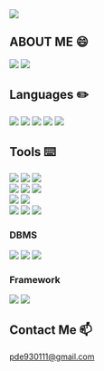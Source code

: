<img src="https://capsule-render.vercel.app/api?type=Waving&color=auto&height=300&section=header&text=I'm%20Daeun&fontSize=90" />

## ABOUT ME 😄

<a href="https://www.notion.so/16821e61a1b240769be159c0143f2869" target="_blank"><img src="https://img.shields.io/badge/notion-000000?style=for-the-badge&logo=Notion&logoColor=ffffff"/></a>
<a href="https://blog.naver.com/bakdan2" target="_blank"><img src="https://img.shields.io/badge/blog-2DB400?style=for-the-badge&logo=blogger&logoColor=ffffff"/></a>
## Languages ✏️
<a href="https://blog.naver.com/bakdan2" target="_blank"><img src="https://img.shields.io/badge/java-E17102?style=for-the-badge&logo=openjdk&logoColor=ffffff"/></a>
<a href="https://blog.naver.com/bakdan2" target="_blank"><img src="https://img.shields.io/badge/javascript-F7DF1E?style=for-the-badge&logo=javascript&logoColor=ffffff"/></a>
<a href="https://blog.naver.com/bakdan2" target="_blank"><img src="https://img.shields.io/badge/jquery-0769AD?style=for-the-badge&logo=jquery&logoColor=ffffff"/></a>
<a href="https://blog.naver.com/bakdan2" target="_blank"><img src="https://img.shields.io/badge/html-E34F26?style=for-the-badge&logo=html5&logoColor=ffffff"/></a>
<a href="https://blog.naver.com/bakdan2" target="_blank"><img src="https://img.shields.io/badge/css-1572B6?style=for-the-badge&logo=css3&logoColor=ffffff"/></a>
## Tools ⌨️
<a href="https://blog.naver.com/bakdan2" target="_blank"><img src="https://img.shields.io/badge/IntelliJ-0C79FC?style=for-the-badge&logo=intellijidea&logoColor=ffffff"/></a>
<a href="https://blog.naver.com/bakdan2" target="_blank"><img src="https://img.shields.io/badge/eclipse-2C2255?style=for-the-badge&logo=eclipseide&logoColor=ffffff"/></a>
<a href="https://blog.naver.com/bakdan2" target="_blank"><img src="https://img.shields.io/badge/VScode-007ACC?style=for-the-badge&logo=visualstudiocode&logoColor=ffffff"/></a>
<br>
<a href="https://blog.naver.com/bakdan2" target="_blank"><img src="https://img.shields.io/badge/git-F05032?style=for-the-badge&logo=git&logoColor=ffffff"/></a>
<a href="https://blog.naver.com/bakdan2" target="_blank"><img src="https://img.shields.io/badge/svn-809CC9?style=for-the-badge&logo=subversion&logoColor=ffffff"/></a>
<a href="https://blog.naver.com/bakdan2" target="_blank"><img src="https://img.shields.io/badge/docker-2496ED?style=for-the-badge&logo=docker&logoColor=ffffff"/></a>
<br>
<a href="https://blog.naver.com/bakdan2" target="_blank"><img src="https://img.shields.io/badge/tomcat-F8DC75?style=for-the-badge&logo=apachetomcat&logoColor=000000"/></a>
<a href="https://blog.naver.com/bakdan2" target="_blank"><img src="https://img.shields.io/badge/linux-FCC624?style=for-the-badge&logo=linux&logoColor=000000"/></a>
<br>
<a href="https://blog.naver.com/bakdan2" target="_blank"><img src="https://img.shields.io/badge/jira-0052CC?style=for-the-badge&logo=jira&logoColor=ffffff"/></a>
<a href="https://blog.naver.com/bakdan2" target="_blank"><img src="https://img.shields.io/badge/photoshop-31A8FF?style=for-the-badge&logo=adobephotoshop&logoColor=ffffff"/></a>
<a href="https://blog.naver.com/bakdan2" target="_blank"><img src="https://img.shields.io/badge/illustrator-FF9A00?style=for-the-badge&logo=adobeillustrator&logoColor=ffffff"/></a>
### DBMS
<a href="https://blog.naver.com/bakdan2" target="_blank"><img src="https://img.shields.io/badge/Oracle-F80000?style=for-the-badge&logo=oracle&logoColor=ffffff"/></a>
<a href="https://blog.naver.com/bakdan2" target="_blank"><img src="https://img.shields.io/badge/mysql-4479A1?style=for-the-badge&logo=mysql&logoColor=ffffff"/></a>
<a href="https://blog.naver.com/bakdan2" target="_blank"><img src="https://img.shields.io/badge/MariaDB-354168?style=for-the-badge&logo=mariadbfoundation&logoColor=ffffff"/></a>
### Framework
<a href="" target="_blank"><img src="https://img.shields.io/badge/maven-C71A36?style=for-the-badge&logo=apachemaven&logoColor=ffffff"/></a>
<a href="" target="_blank"><img src="https://img.shields.io/badge/mybatis-6DB33F?style=for-the-badge&logoColor=ffffff"/></a>

## Contact Me 📫
pde930111@gmail.com
<!--
**pde0111/pde0111** is a ✨ _special_ ✨ repository because its `README.md` (this file) appears on your GitHub profile.

Here are some ideas to get you started:
-->


